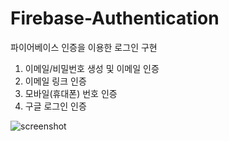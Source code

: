 
# Firebase-Authentication

파이어베이스 인증을 이용한 로그인 구현

1. 이메일/비밀번호 생성 및 이메일 인증
2. 이메일 링크 인증
3. 모바일(휴대폰) 번호 인증
4. 구글 로그인 인증

![screenshot](https://user-images.githubusercontent.com/20889226/118481619-a2b47680-b74e-11eb-88d7-36528496270e.jpeg)
